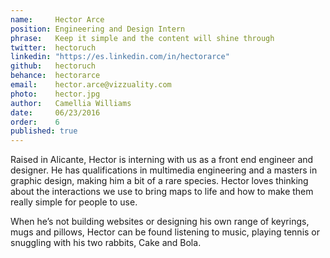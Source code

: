 ```yaml
---
name:     Hector Arce       
position: Engineering and Design Intern   
phrase:   Keep it simple and the content will shine through    
twitter:  hectoruch   
linkedin: "https://es.linkedin.com/in/hectorarce" 
github:	  hectoruch
behance:  hectorarce	
email:    hector.arce@vizzuality.com  
photo:    hector.jpg 
author:   Camellia Williams  
date:     06/23/2016  
order:    6  
published: true
---
```

Raised in Alicante, Hector is interning with us as a front end engineer and designer. He has qualifications in multimedia engineering and a masters in graphic design, making him a bit of a rare species. Hector loves thinking about the interactions we use to bring maps to life and how to make them really simple for people to use. 

When he’s not building websites or designing his own range of keyrings, mugs and pillows, Hector can be found listening to music, playing tennis or snuggling with his two rabbits, Cake and Bola. 